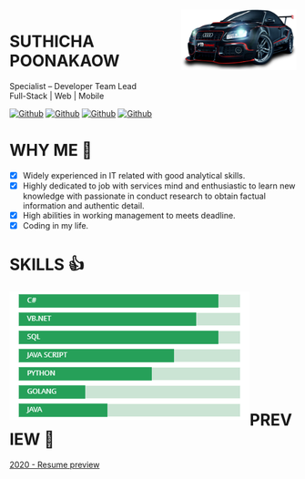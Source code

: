 <br />
<br />
<img align="right" width="40%" height="40%" top="100"  src="https://github.com/suthicha/suthicha/blob/master/img/bg3.png">

# SUTHICHA POONAKAOW
Specialist – Developer Team Lead<br />
Full-Stack | Web | Mobile

[![Github](https://img.shields.io/github/followers/suthicha?style=social)](https://github.com/suthicha)
[![Github](https://img.shields.io/github/stars/suthicha/suthicha?style=social)](https://github.com/suthicha/suthicha)
[![Github](https://img.shields.io/github/watchers/suthicha/suthicha?style=social)](https://github.com/suthicha/suthicha)
[![Github](https://img.shields.io/github/last-commit/suthicha/suthicha)](https://github.com/suthicha/suthicha)

# WHY ME  :rocket: 

- [x] Widely experienced in IT related with good analytical skills. <br />
- [x] Highly dedicated to job with services mind and enthusiastic to learn new knowledge with passionate in conduct research to obtain factual information and authentic detail.<br />
- [x] High abilities in working management to meets deadline.<br />
- [x] Coding in my life.

# SKILLS  :+1:
<div align="left" width="100%">
  <img align="left" src="https://github.com/suthicha/suthicha/blob/master/img/myskill.png">
</div>
<br />
<br />
<br />
<br />
<br />
<br />
<br />
<br />
<br />
<br />
<p></p>

# PREVIEW  :pencil: 
[2020 - Resume preview](/resume/2020-SUTHICHA-RESUME-V2.pdf)
